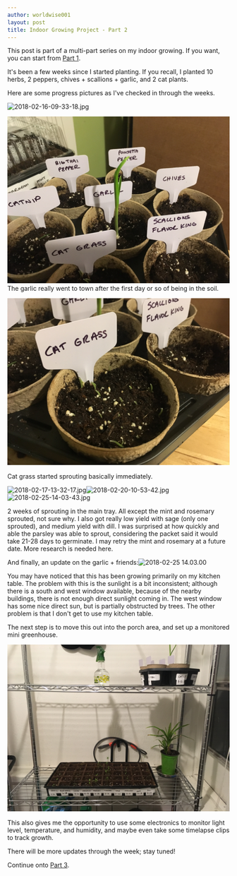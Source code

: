 ```yaml
---
author: worldwise001
layout: post
title: Indoor Growing Project - Part 2
---
```


This post is part of a multi-part series on my indoor growing. If you want, you can start from [Part 1](/2018/02/11/indoor-growing-project-part-1.html).

It's been a few weeks since I started planting. If you recall, I planted 10 herbs, 2 peppers, chives + scallions + garlic, and 2 cat plants.

Here are some progress pictures as I've checked in through the weeks.

![2018-02-16-09-33-18.jpg](/images/2018-02-26-indoor-growing-project-part-2/2018-02-16-09-33-18-e1519629150811.jpg)

![2018-02-16 20.55.20.jpg](/images/2018-02-26-indoor-growing-project-part-2/2018-02-16-20-55-20.jpg)The garlic really went to town after the first day or so of being in the soil.

![2018-02-16 20.55.16.jpg](/images/2018-02-26-indoor-growing-project-part-2/2018-02-16-20-55-16.jpg)

Cat grass started sprouting basically immediately.

![2018-02-17-13-32-17.jpg](/images/2018-02-26-indoor-growing-project-part-2/2018-02-17-13-32-17-e1519629321264.jpg)![2018-02-20-10-53-42.jpg](/images/2018-02-26-indoor-growing-project-part-2/2018-02-20-10-53-42-e1519629428901.jpg)![2018-02-25-14-03-43.jpg](/images/2018-02-26-indoor-growing-project-part-2/2018-02-25-14-03-43-e1519630096956.jpg)

2 weeks of sprouting in the main tray. All except the mint and rosemary sprouted, not sure why. I also got really low yield with sage (only one sprouted), and medium yield with dill. I was surprised at how quickly and able the parsley was able to sprout, considering the packet said it would take 21-28 days to germinate. I may retry the mint and rosemary at a future date. More research is needed here.

And finally, an update on the garlic + friends:![2018-02-25 14.03.00](/images/2018-02-26-indoor-growing-project-part-2/2018-02-25-14-03-00-e1519629683906.jpg)

You may have noticed that this has been growing primarily on my kitchen table. The problem with this is the sunlight is a bit inconsistent; although there is a south and west window available, because of the nearby buildings, there is not enough direct sunlight coming in. The west window has some nice direct sun, but is partially obstructed by trees. The other problem is that I don't get to use my kitchen table.

The next step is to move this out into the porch area, and set up a monitored mini greenhouse.

![2018-02-25 21.50.53.jpg](/images/2018-02-26-indoor-growing-project-part-2/2018-02-25-21-50-53.jpg)

This also gives me the opportunity to use some electronics to monitor light level, temperature, and humidity, and maybe even take some timelapse clips to track growth.

There will be more updates through the week; stay tuned!

Continue onto [Part 3](/2018/02/27/indoor-growing-project-part-3.html).
